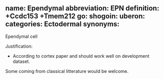 name: Ependymal
abbreviation: EPN
definition: +Ccdc153 +Tmem212
go:
shogoin: 
uberon: 
categories: Ectodermal
synonyms:
---

Ependymal cell

Justification:

* According to cortex paper and should work well on development dataset.

Some coming from classical litterature would be welcome. 